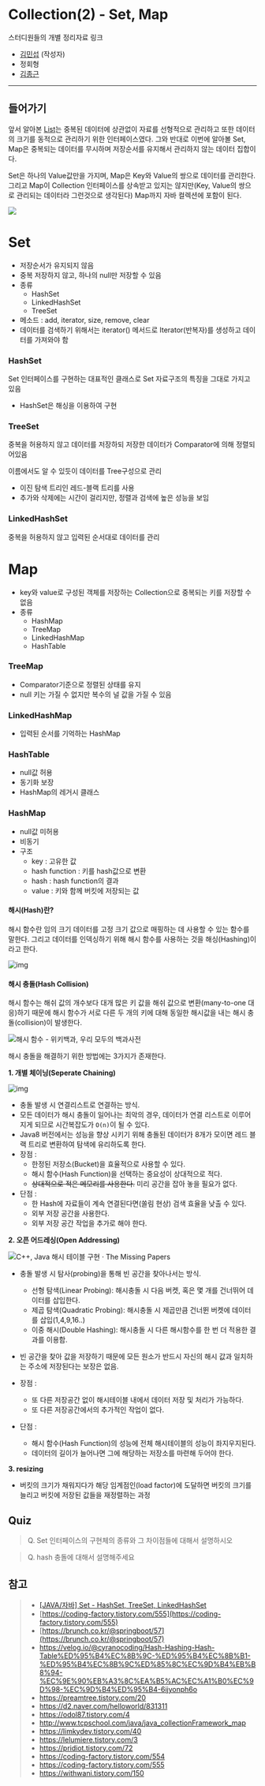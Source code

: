 # Collection(2) - Set, Map

스터디원들의 개별 정리자료 링크

- [김민섭](https://www.notion.so/Collection-Set-Map-5931c8b7a797480dbc10dcb6cc8f8e60) (작성자)
- 정회형
- [김종근](https://github.com/Bellroute/TIL/blob/master/%EC%9E%90%EB%A3%8C%EA%B5%AC%EC%A1%B0/Set%EA%B3%BC_Map.md)

---
## 들어가기

 앞서 알아본 [List](https://www.notion.so/Collection-List-c1327c79a3d547f88d2662e831b56436)는 중복된 데이터에 상관없이 자료를 선형적으로 관리하고 또한 데이터의 크기를 동적으로 관리하기 위한 인터페이스였다. 그와 반대로 이번에 알아볼 Set, Map은 중복되는 데이터를 무시하며 저장순서를 유지해서 관리하지 않는 데이터 집합이다.

 Set은 하나의 Value값만을 가지며, Map은 Key와 Value의 쌍으로 데이터를 관리한다. 그리고 Map이 Collection 인터페이스를 상속받고 있지는 않지만(Key, Value의 쌍으로 관리되는 데이터라 그런것으로 생각된다) Map까지 자바 컬렉션에 포함이 된다. 

![](https://camo.githubusercontent.com/fe7893d6f4d037c9d008bc74027e99a55d3c9abc54a54b31ec405abf707014f2/68747470733a2f2f74312e6461756d63646e2e6e65742f6366696c652f746973746f72792f323134343030343735374645314533333241)

# Set

- 저장순서가 유지되지 않음
- 중복 저장하지 않고, 하나의 null만 저장할 수 있음
- 종류
    - HashSet
    - LinkedHashSet
    - TreeSet
- 메소드 : add, iterator, size, remove, clear
- 데이터를 검색하기 위해서는 iterator() 메서드로 Iterator(반복자)를 생성하고 데이터를 가져와야 함

### HashSet

Set 인터페이스를 구현하는 대표적인 클래스로 Set 자료구조의 특징을 그대로 가지고 있음

- HashSet은 해싱을 이용하여 구현

### TreeSet

중복을 허용하지 않고 데이터를 저장하되 저장한 데이터가 Comparator에 의해 정렬되어있음

이름에서도 알 수 있듯이 데이터를 Tree구성으로 관리

- 이진 탐색 트리인 레드-블랙 트리를 사용
- 추가와 삭제에는 시간이 걸리지만, 정렬과 검색에 높은 성능을 보임

### LinkedHashSet

중복을 허용하지 않고 입력된 순서대로 데이터를 관리

# Map

- key와 value로 구성된 객체를 저장하는 Collection으로 중복되는 키를 저장할 수 없음
- 종류
    - HashMap
    - TreeMap
    - LinkedHashMap
    - HashTable

### TreeMap

- Comparator기준으로 정렬된 상태를 유지
- null 키는 가질 수 없지만 복수의 널 값을 가질 수 있음

### LinkedHashMap

- 입력된 순서를 기억하는 HashMap

### HashTable

- null값 허용
- 동기화 보장
- HashMap의 레거시 클래스

### HashMap

- null값 미허용
- 비동기
- 구조
    - key : 고유한 값
    - hash function : 키를 hash값으로 변환
    - hash : hash function의 결과
    - value : 키와 함께 버킷에 저장되는 값

#### 해시(Hash)란?

해시 함수란 임의 크기 데이터를 고정 크기 값으로 매핑하는 데 사용할 수 있는 함수를 말한다. 그리고 데이터를 인덱싱하기 위해 해시 함수를 사용하는 것을 해싱(Hashing)이라고 한다. 

![img](https://t1.daumcdn.net/cfile/tistory/25758F43580F530822)

#### 해시 충돌(Hash Collision)

해시 함수는 해쉬 값의 개수보다 대개 많은 키 값을 해쉬 값으로 변환(many-to-one 대응)하기 때문에 해시 함수가 서로 다른 두 개의 키에 대해 동일한 해시값을 내는 해시 충돌(collision)이 발생한다.

![해시 함수 - 위키백과, 우리 모두의 백과사전](https://upload.wikimedia.org/wikipedia/commons/thumb/5/58/Hash_table_4_1_1_0_0_1_0_LL.svg/1200px-Hash_table_4_1_1_0_0_1_0_LL.svg.png)

해시 충돌을 해결하기 위한 방법에는 3가지가 존재한다. 

**1. 개별 체이닝(Seperate Chaining)**

![img](https://t1.daumcdn.net/cfile/tistory/2525963E580F616926)

- 충돌 발생 시 연결리스트로 연결하는 방식.
- 모든 데이터가 해시 충돌이 일어나는 최악의 경우, 데이터가 연결 리스트로 이루어지게 되므로 시간복잡도가  `O(n)`이 될 수 있다.
- Java8 버전에서는 성능을 향상 시키기 위해 충돌된 데이터가 8개가 모이면 레드 블랙 트리로 변환하여 탐색에 유리하도록 한다.
- 장점 :
  - 한정된 저장소(Bucket)을 효율적으로 사용할 수 있다.
  - 해시 함수(Hash Function)을 선택하는 중요성이 상대적으로 적다.
  -  ~~상대적으로 적은 메모리를 사용한다.~~ 미리 공간을 잡아 놓을 필요가 없다.
- 단점 :
  - 한 Hash에 자료들이 계속 연결된다면(쏠림 현상) 검색 효율을 낮출 수 있다.
  - 외부 저장 공간을 사용한다.
  - 외부 저장 공간 작업을 추가로 해야 한다.

**2. 오픈 어드레싱(Open Addressing)**

![C++, Java 해시 테이블 구현 · The Missing Papers](https://upload.wikimedia.org/wikipedia/commons/thumb/b/bf/Hash_table_5_0_1_1_1_1_0_SP.svg/450px-Hash_table_5_0_1_1_1_1_0_SP.svg.png)

- 충돌 발생 시 탐사(probing)을 통해 빈 공간을 찾아나서는 방식.
  - 선형 탐색(Linear Probing): 해시충돌 시 다음 버켓, 혹은 몇 개를 건너뛰어 데이터를 삽입한다.
  - 제곱 탐색(Quadratic Probing): 해시충돌 시 제곱만큼 건너뛴 버켓에 데이터를 삽입(1,4,9,16..)
  - 이중 해시(Double Hashing): 해시충돌 시 다른 해시함수를 한 번 더 적용한 결과를 이용함.
- 빈 공간을 찾아 값을 저장하기 때문에 모든 원소가 반드시 자신의 해시 값과 일치하는 주소에 저장된다는 보장은 없음.

- 장점 :
  - 또 다른 저장공간 없이 해시테이블 내에서 데이터 저장 및 처리가 가능하다.
  - 또 다른 저장공간에서의 추가적인 작업이 없다.

- 단점 :
  - 해시 함수(Hash Function)의 성능에 전체 해시테이블의 성능이 좌지우지된다.
  - 데이터의 길이가 늘어나면 그에 해당하는 저장소를 마련해 두어야 한다.

**3. resizing**

- 버킷의 크기가 채워지다가 해당 임계점인(load factor)에 도달하면 버킷의 크기를 늘리고 버킷에 저장된 값들을 재정렬하는 과정

## Quiz

> Q. Set 인터페이스의 구현체의 종류와 그 차이점들에 대해서 설명하시오

> Q. hash 충돌에 대해서 설명해주세요

## 참고

> - [[JAVA/자바] Set - HashSet, TreeSet, LinkedHashSet](https://m.blog.naver.com/PostView.nhn?blogId=heartflow89&logNo=220994601249&proxyReferer=https:%2F%2Fwww.google.com%2F)
> - [https://coding-factory.tistory.com/555](https://coding-factory.tistory.com/555)
> - [https://brunch.co.kr/@springboot/57](https://brunch.co.kr/@springboot/57)
> - https://velog.io/@cyranocoding/Hash-Hashing-Hash-Table%ED%95%B4%EC%8B%9C-%ED%95%B4%EC%8B%B1-%ED%95%B4%EC%8B%9C%ED%85%8C%EC%9D%B4%EB%B8%94-%EC%9E%90%EB%A3%8C%EA%B5%AC%EC%A1%B0%EC%9D%98-%EC%9D%B4%ED%95%B4-6ijyonph6o
> - https://preamtree.tistory.com/20
> - https://d2.naver.com/helloworld/831311
> - https://odol87.tistory.com/4
> - http://www.tcpschool.com/java/java_collectionFramework_map
> - https://limkydev.tistory.com/40
> - https://lelumiere.tistory.com/3
> - https://pridiot.tistory.com/72
> - https://coding-factory.tistory.com/554
> - https://coding-factory.tistory.com/555
> - https://withwani.tistory.com/150